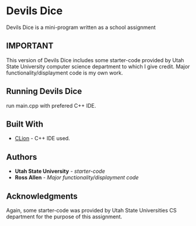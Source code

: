 
# Devils Dice

Devils Dice is a mini-program written as a school assignment 

## IMPORTANT

This version of Devils Dice includes some starter-code provided by Utah State University computer science department to which I give credit. Major functionality/displayment code is my own work. 

## Running Devils Dice

run main.cpp with prefered C++ IDE. 


## Built With

* [CLion](https://www.jetbrains.com/clion/) - C++ IDE used.


## Authors

* **Utah State University** - *starter-code*
* **Ross Allen** - *Major functionality/displayment code*

## Acknowledgments

Again, some starter-code was provided by Utah State Universities CS department for the purpose of this assignment. 

